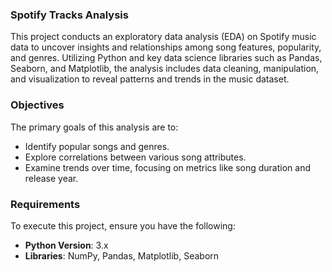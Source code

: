 ### Spotify Tracks Analysis

This project conducts an exploratory data analysis (EDA) on Spotify music data to uncover insights and relationships among song features, popularity, and genres. Utilizing Python and key data science libraries such as Pandas, Seaborn, and Matplotlib, the analysis includes data cleaning, manipulation, and visualization to reveal patterns and trends in the music dataset.

### Objectives

The primary goals of this analysis are to:

- Identify popular songs and genres.
- Explore correlations between various song attributes.
- Examine trends over time, focusing on metrics like song duration and release year.

### Requirements

To execute this project, ensure you have the following:

- **Python Version**: 3.x
- **Libraries**: NumPy, Pandas, Matplotlib, Seaborn

